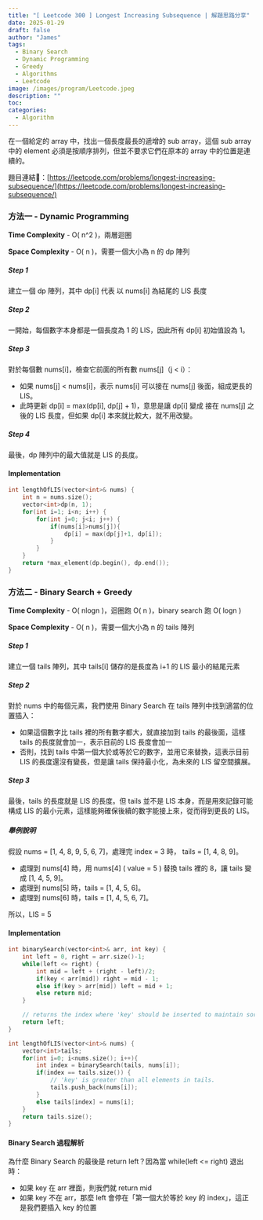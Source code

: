 ```yaml
---
title: "[ Leetcode 300 ] Longest Increasing Subsequence | 解題思路分享"
date: 2025-01-29
draft: false
author: "James"
tags:
  - Binary Search
  - Dynamic Programming
  - Greedy
  - Algorithms
  - Leetcode
image: /images/program/Leetcode.jpeg
description: ""
toc: 
categories:
  - Algorithm
---
```


在一個給定的 array 中，找出一個長度最長的遞增的 sub array，這個 sub array 中的 element 必須是按順序排列，但並不要求它們在原本的 array 中的位置是連續的。

題目連結🔗：[https://leetcode.com/problems/longest-increasing-subsequence/](https://leetcode.com/problems/longest-increasing-subsequence/)

### **方法一 - Dynamic Programming**

**Time Complexity** - O( n^2 )，兩層迴圈

**Space Complexity** - O( n )，需要一個大小為 n 的 dp 陣列

##### **Step 1**

建立一個 dp 陣列，其中 dp[i] 代表 以 nums[i] 為結尾的 LIS 長度

##### **Step 2**

一開始，每個數字本身都是一個長度為 1 的 LIS，因此所有 dp[i] 初始值設為 1。

##### **Step 3**

對於每個數 nums[i]，檢查它前面的所有數 nums[j]（j < i）：
- 如果 nums[j] < nums[i]，表示 nums[i] 可以接在 nums[j] 後面，組成更長的 LIS。
- 此時更新 dp[i] = max(dp[i], dp[j] + 1)，意思是讓 dp[i] 變成 接在 nums[j] 之後的 LIS 長度，但如果 dp[i] 本來就比較大，就不用改變。

##### **Step 4**

最後，dp 陣列中的最大值就是 LIS 的長度。

#### **Implementation**

```cpp
int lengthOfLIS(vector<int>& nums) {
    int n = nums.size();
    vector<int>dp(n, 1);
    for(int i=1; i<n; i++) {
        for(int j=0; j<i; j++) {
            if(nums[i]>nums[j]){
                dp[i] = max(dp[j]+1, dp[i]);
            }
        }
    }
    return *max_element(dp.begin(), dp.end());
}
```

### **方法二 - Binary Search + Greedy**

**Time Complexity** - O( nlogn )，迴圈跑 O( n )，binary search 跑 O( logn )

**Space Complexity** - O( n )，需要一個大小為 n 的 tails 陣列

##### **Step 1**

建立一個 tails 陣列，其中 tails[i] 儲存的是長度為 i+1 的 LIS 最小的結尾元素

##### **Step 2**

對於 nums 中的每個元素，我們使用 Binary Search 在 tails 陣列中找到適當的位置插入：
- 如果這個數字比 tails 裡的所有數字都大，就直接加到 tails 的最後面，這樣 tails 的長度就會加一，表示目前的 LIS 長度會加一
- 否則，找到 tails 中第一個大於或等於它的數字，並用它來替換，這表示目前 LIS 的長度還沒有變長，但是讓 tails 保持最小化，為未來的 LIS 留空間擴展。

##### **Step 3**

最後，tails 的長度就是 LIS 的長度。但 tails 並不是 LIS 本身，而是用來記錄可能構成 LIS 的最小元素，這樣能夠確保後續的數字能接上來，從而得到更長的 LIS。

##### **舉例說明**

假設 nums = [1, 4, 8, 9, 5, 6, 7]，處理完 index = 3 時， tails = [1, 4, 8, 9]。

- 處理到 nums[4] 時，用 nums[4] ( value = 5 ) 替換 tails 裡的 8，讓 tails 變成 [1, 4, 5, 9]。
- 處理到 nums[5] 時，tails = [1, 4, 5, 6]。
- 處理到 nums[6] 時，tails = [1, 4, 5, 6, 7]。

所以，LIS = 5

#### **Implementation**

```cpp
int binarySearch(vector<int>& arr, int key) {
    int left = 0, right = arr.size()-1;
    while(left <= right) {
        int mid = left + (right - left)/2;
        if(key < arr[mid]) right = mid - 1;
        else if(key > arr[mid]) left = mid + 1;
        else return mid;
    }

    // returns the index where 'key' should be inserted to maintain sorted order
    return left; 
}

int lengthOfLIS(vector<int>& nums) {
    vector<int>tails;
    for(int i=0; i<nums.size(); i++){
        int index = binarySearch(tails, nums[i]);
        if(index == tails.size()) {
            // 'key' is greater than all elements in tails.
            tails.push_back(nums[i]); 
        }
        else tails[index] = nums[i];
    }
    return tails.size();
}
```

#### **Binary Search 過程解析**

為什麼 Binary Search 的最後是 return left？因為當 while(left <= right) 退出時：
- 如果 key 在 arr 裡面，則我們就 return mid
- 如果 key 不在 arr，那麼 left 會停在「第一個大於等於 key 的 index」，這正是我們要插入 key 的位置